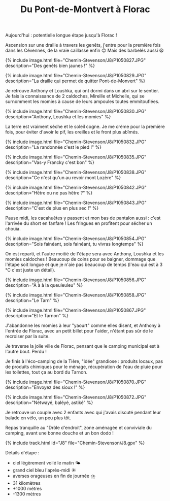 ﻿---
title: "Du Pont-de-Montvert à Florac"
permalink: /Chemin-Stevenson/J8/
sidebar:
  nav: "chemin_stevenson"
enable_tracks: true
---

Aujourd'hui : potentielle longue étape jusqu'à Florac !

Ascension sur une draille à travers les genêts, j'entre pour la première fois dans les Cévennes, de la vraie caillasse enfin :heart_eyes: Mais des barbelés aussi :weary:

{% include image.html file="Chemin-Stevenson/J8/P1050827.JPG" description="Des genêts bien jaunes !" %}

{% include image.html file="Chemin-Stevenson/J8/P1050829.JPG" description="La draille qui permet de quitter Pont-de-Monvert" %}

Je retrouve Anthony et Loushka, qui ont dormi dans un abri sur le sentier.
Je fais la connaissance de 2 caldoches, Mireille et Michelle, qui se surnomment les momies à cause de leurs ampoules toutes emmitouflées.

{% include image.html file="Chemin-Stevenson/J8/P1050830.JPG" description="Anthony, Loushka et les momies" %}

La terre est vraiment sèche et le soleil cogne. Je me crème pour la première fois, pour éviter d'avoir le pif, les oreilles et le front plus abîmés.

{% include image.html file="Chemin-Stevenson/J8/P1050832.JPG" description="La randonnée c'est le pied !" %}

{% include image.html file="Chemin-Stevenson/J8/P1050835.JPG" description="Vas-y Francky c'est bon" %}

{% include image.html file="Chemin-Stevenson/J8/P1050838.JPG" description="Ce n'est qu'un au revoir mont Lozère" %}

{% include image.html file="Chemin-Stevenson/J8/P1050842.JPG" description="Hêtre ou ne pas hêtre ?" %}

{% include image.html file="Chemin-Stevenson/J8/P1050843.JPG" description="C'est de plus en plus sec !" %}

Pause midi, les cacahuètes y passent et mon bas de pantalon aussi : c'est l'arrivée du short en fanfare !
Les fringues en profitent pour sécher un chouïa.

{% include image.html file="Chemin-Stevenson/J8/P1050854.JPG" description="Sois fainéant, sois fainéant, tu vivras longtemps" %}

On est reparti, et l'autre moitié de l'étape sera avec Anthony, Loushka et les momies caldoches !
Beaucoup de coins pour se baigner, dommage que l'étape soit longue et que je n'aie pas beaucoup de temps (l'eau qui est à 3 °C c'est juste un détail).

{% include image.html file="Chemin-Stevenson/J8/P1050856.JPG" description="À à à la queuleuleu" %}

{% include image.html file="Chemin-Stevenson/J8/P1050858.JPG" description="Le Tarn" %}

{% include image.html file="Chemin-Stevenson/J8/P1050867.JPG" description="Et le Tarnon" %}

J'abandonne les momies à leur "yaourt" comme elles disent, et Anthony à l'entrée de Florac, avec un petit billet pour l'aider, n'étant pas sûr de le recroiser par la suite.

Je traverse la jolie ville de Florac, pensant que le camping municipal est à l'autre bout. Perdu !

Je finis à l'éco-camping de la Tière, "idée" grandiose : produits locaux, pas de produits chimiques pour le ménage, récupération de l'eau de pluie pour les toilettes, tout ça au bord du Tarnon.

{% include image.html file="Chemin-Stevenson/J8/P1050870.JPG" description="Envoyez des sioux !" %}

{% include image.html file="Chemin-Stevenson/J8/P1050872.JPG" description="Nétwayé, baléyé, astiké" %}

Je retrouve un couple avec 2 enfants avec qui j'avais discuté pendant leur balade en vélo, un peu plus tôt.

Repas tranquille au "Drôle d'endroit", zone aménagée et conviviale du camping, avant une bonne douche et un bon dodo !

{% include track.html id="J8" file="Chemin-Stevenson/J8.gpx" %}

Détails d'étape :
* ciel légèrement voilé le matin :sun_behind_small_cloud:
* grand ciel bleu l'après-midi :sunny:
* averses orageuses en fin de journée :cloud_with_lightning_and_rain:
* 31 kilomètres
* +1000 mètres
* -1300 mètres

